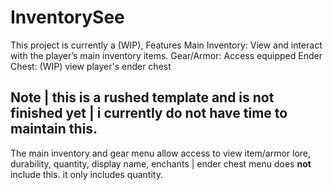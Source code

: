 # InventorySee

This project is currently a (WIP),
Features
Main Inventory: View and interact with the player’s main inventory items.
Gear/Armor: Access equipped
Ender Chest: (WIP) view player's ender chest

## Note | this is a rushed template and is not finished yet | i currently do not have time to maintain this.

The main inventory and gear menu allow access to view item/armor lore, durability, quantity, display name, enchants | ender chest menu does **not** include this. it only includes quantity.
